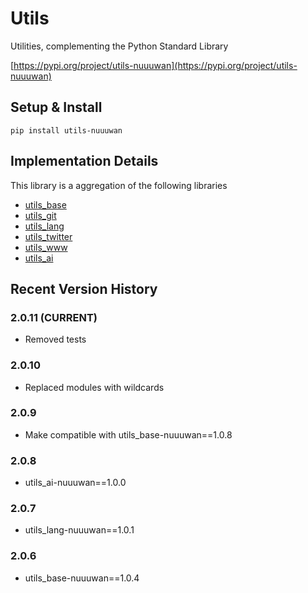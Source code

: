 # Utils

Utilities, complementing the Python Standard Library

[https://pypi.org/project/utils-nuuuwan](https://pypi.org/project/utils-nuuuwan)

## Setup & Install

```[bash]
pip install utils-nuuuwan
```

## Implementation Details

This library is a aggregation of the following libraries

* [utils_base](https://pypi.org/project/utils_base-nuuuwan/)
* [utils_git](https://pypi.org/project/utils_git-nuuuwan/)
* [utils_lang](https://pypi.org/project/utils_lang-nuuuwan/)
* [utils_twitter](https://pypi.org/project/utils_twitter-nuuuwan/)
* [utils_www](https://pypi.org/project/utils_www-nuuuwan/)
* [utils_ai](https://pypi.org/project/utils_ai-nuuuwan/)

## Recent Version History

### 2.0.11 (CURRENT)

* Removed tests

### 2.0.10

* Replaced modules with wildcards

### 2.0.9

* Make compatible with utils_base-nuuuwan==1.0.8

### 2.0.8

* utils_ai-nuuuwan==1.0.0

### 2.0.7

* utils_lang-nuuuwan==1.0.1

### 2.0.6

* utils_base-nuuuwan==1.0.4
